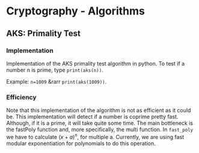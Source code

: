 # Cryptography - Algorithms

## AKS: Primality Test

### Implementation
Implementation of the AKS primality test algorithm in python. To test if a number n is prime, type `print(aks(n))`.

Example: `n=1009` &rarr `print(aks(1009))`.

### Efficiency
Note that this implementation of the algorithm is not as efficient as it could be. This implementation will detect if a number is coprime pretty fast. Although, if it is a prime, it will take quite some time. The main bottleneck is the fastPoly function and, more specifically, the multi function. In  `fast_poly` we have to calculate $(x+a)^{n}$, for multiple a. Currently, we are using fast modular exponentiation for polynomials to do this operation.
